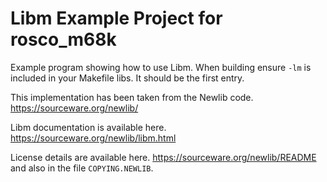 # Libm Example Project for rosco_m68k

Example program showing how to use Libm. When building ensure ```-lm``` is included in your Makefile libs. 
It should be the first entry.

This implementation has been taken from the Newlib code. https://sourceware.org/newlib/

Libm documentation is available here. https://sourceware.org/newlib/libm.html

License details are available here. https://sourceware.org/newlib/README
and also in the file ```COPYING.NEWLIB```.